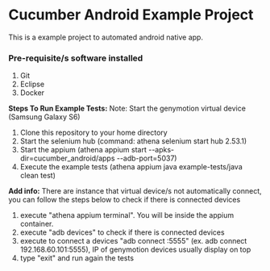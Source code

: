 # Cucumber Android Example Project
This is a example project to automated android native app. 

### Pre-requisite/s software installed
1. Git
2. Eclipse
3. Docker

<b>Steps To Run Example Tests:</b>
Note: Start the genymotion virtual device (Samsung Galaxy S6)
1. Clone this repository to your home directory
2. Start the selenium hub (command: athena selenium start hub 2.53.1)
3. Start the appium (athena appium start --apks-dir=cucumber_android/apps --adb-port=5037)
4. Execute the example tests (athena appium java example-tests/java clean test)

<b>Add info:</b> There are instance that virtual device/s not automatically connect, you can follow the steps below to check if there is connected devices
1. execute "athena appium terminal". You will be inside the appium container.
2. execute "adb devices" to check if there is connected devices
3. execute to connect a devices "adb connect <IP of Genymotion> :5555" (ex. adb connect 192.168.60.101:5555), IP of genymotion devices usually display on top
4. type "exit" and run again the tests
